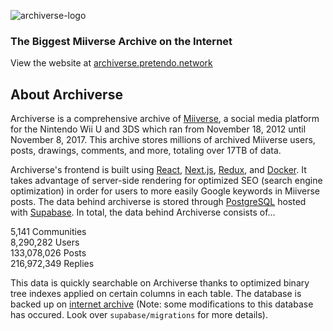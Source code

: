 ![archiverse-logo](https://github.com/kyle1373/Archiverse/assets/59634395/269a0426-87c9-48b7-a15f-cf11b910ef83)

### The Biggest Miiverse Archive on the Internet

View the website at [archiverse.pretendo.network](https://archiverse.pretendo.network)

## About Archiverse

Archiverse is a comprehensive archive of [Miiverse](https://en.wikipedia.org/wiki/Miiverse), a social media platform for the Nintendo Wii U and 3DS which ran from November 18, 2012 until November 8, 2017. This archive stores millions of archived Miiverse users, posts, drawings, comments, and more, totaling over 17TB of data.  

Archiverse's frontend is built using [React](https://react.dev/), [Next.js](https://nextjs.org/), [Redux](https://redux.js.org/), and [Docker](https://www.docker.com/). It takes advantage of server-side rendering for optimized SEO (search engine optimization) in order for users to more easily Google keywords in Miiverse posts. The data behind archiverse is stored through [PostgreSQL](https://www.postgresql.org/) hosted with [Supabase](https://supabase.com/). In total, the data behind Archiverse consists of...

5,141 Communities  
8,290,282 Users  
133,078,026 Posts  
216,972,349 Replies  

This data is quickly searchable on Archiverse thanks to optimized binary tree indexes applied on certain columns in each table.  The database is backed up on [internet archive](https://archive.org/details/archiverse) (Note: some modifications to this database has occured. Look over `supabase/migrations` for more details).
